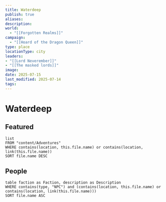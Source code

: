 ```yaml
---
title: Waterdeep
publish: true
aliases: 
description: 
world:
  - "[[Forgotten Realms]]"
campaign:
  - "[[Hoard of the Dragon Queen]]"
type: place
locationType: city
leaders: 
- "[[Lord Neverember]]"
- "[[The masked lords]]"
image: 
date: 2025-07-15
last_modified: 2025-07-14
tags: 
---
```

# Waterdeep

## Featured
```dataview
list
FROM "content/Adventures"
WHERE contains(location, this.file.name) or contains(location, link(this.file.name))
SORT file.name DESC
```
## People
```dataview
table faction as Faction, description as Description
WHERE contains(type, "NPC") and (contains(location, this.file.name) or contains(location, link(this.file.name)))
SORT file.name ASC
```
